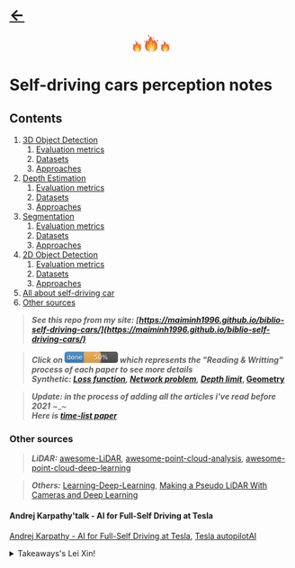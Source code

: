  <link rel="stylesheet" href="styles.css"> 

# [&larr;](https://maiminh1996.github.io/blog.html)

<p align="center" vertical-align="middle"><img src="doc/fire.png" alt="drawing" width="20"/><img src="doc/fire.png" alt="drawing" width="30"/><img src="doc/fire.png" alt="drawing" width="20"/></p>

# Self-driving cars perception notes

## Contents

1. [3D Object Detection](README.md)
	1. [Evaluation metrics](3d_od/evaluation.md)
	2. [Datasets](3d_od/dataset.md)
	3. [Approaches](3d_od/appro.md)
2. [Depth Estimation](README.md) 
	1. [Evaluation metrics](depth_estimation/evaluation.md)
	2. [Datasets](depth_estimation/dataset.md)
	3. [Approaches](depth_estimation/appro.md)
3. [Segmentation](README.md)
	1. [Evaluation metrics](seg/evaluation.md)
	2. [Datasets](seg/dataset.md)
	3. [Approaches](seg/appro.md)
4. [2D Object Detection](README.md)
	1. [Evaluation metrics](2d_od/evaluation.md)
	2. [Datasets](2d_od/dataset.md)
	3. [Approaches](2d_od/appro.md)
6. [All about self-driving car](all.md)
5. [Other sources](#other-sources)

> **_See this repo from my site: [https://maiminh1996.github.io/biblio-self-driving-cars/](https://maiminh1996.github.io/biblio-self-driving-cars/)_**

> **_Click on [<img src="doc/50.png" width="95">](README.md) which represents the "Reading & Writting" process of each paper to see more details_**  
> **_Synthetic: [Loss function](loss_problem.md), [Network problem](network_problem.md), [Depth limit](depth_estimation/depth_limit.md)_, [Geometry](geometry.md)**

> **_Update: in the process of adding all the articles i've read before 2021_** ~_~  
> **_Here is [time-list paper](time_list_paper.md)_**




### Other sources

> **_LiDAR:_** [awesome-LiDAR](https://github.com/szenergy/awesome-lidar#datasets), [awesome-point-cloud-analysis](https://github.com/Yochengliu/awesome-point-cloud-analysis), [awesome-point-cloud-deep-learning](https://github.com/dashidhy/awesome-point-cloud-deep-learning)

> **_Others:_** [Learning-Deep-Learning](https://github.com/patrick-llgc/Learning-Deep-Learning), <a href="https://medium.com/swlh/making-a-pseudo-lidar-with-cameras-and-deep-learning-e8f03f939c5f">Making a Pseudo LiDAR With Cameras and Deep Learning</a>


#### Andrej Karpathy'talk - AI for Full-Self Driving at Tesla
[Andrej Karpathy - AI for Full-Self Driving at Tesla](https://www.youtube.com/watch?v=hx7BXih7zx8&feature=youtu.be), [Tesla autopilotAI](https://www.tesla.com/autopilotAI)
<details>
  <summary>Takeaways's Lei Xin!</summary>
1. What is Tesla Autopilot 1:20<br/>
2. <b>Tesla's methods are heavily based on computer vision rather than lidar</b> 5:25<br/>
3. Neural networks in production 6:55<br/>
4. Receive training images for tricky cases from the fleet 8:35
5. For testing, it is not enough to just rely on loss function and mean accuracy of test set 13:00<br/>
6. HydraNet contains 48 networks with shared backbone, 1,000 distinct predictions (Number of output tensors) and it takes 70,000 GPU hours to train 14:12<br/>
7. Neural networks for full self-driving 16:54<br/>
8. <b>Get depth estimation from images directly by using self-supervised techniques</b> 22:54, predict the depth, drive to it and measure the real distance<br/>
9. other uses of <b>self-supervised learning</b> 25:24<br/>
10. Q&A 26:50

</details>



<!--

</br>● 

-->